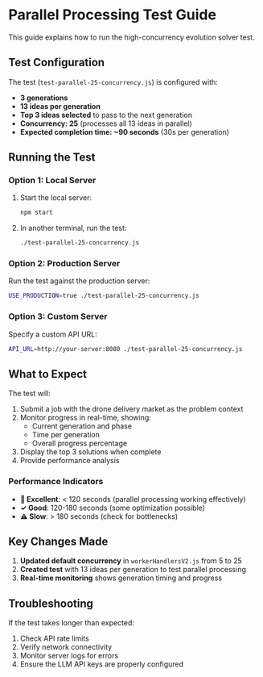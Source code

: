 # Parallel Processing Test Guide

This guide explains how to run the high-concurrency evolution solver test.

## Test Configuration

The test (`test-parallel-25-concurrency.js`) is configured with:
- **3 generations**
- **13 ideas per generation**
- **Top 3 ideas selected** to pass to the next generation
- **Concurrency: 25** (processes all 13 ideas in parallel)
- **Expected completion time: ~90 seconds** (30s per generation)

## Running the Test

### Option 1: Local Server

1. Start the local server:
   ```bash
   npm start
   ```

2. In another terminal, run the test:
   ```bash
   ./test-parallel-25-concurrency.js
   ```

### Option 2: Production Server

Run the test against the production server:
```bash
USE_PRODUCTION=true ./test-parallel-25-concurrency.js
```

### Option 3: Custom Server

Specify a custom API URL:
```bash
API_URL=http://your-server:8080 ./test-parallel-25-concurrency.js
```

## What to Expect

The test will:
1. Submit a job with the drone delivery market as the problem context
2. Monitor progress in real-time, showing:
   - Current generation and phase
   - Time per generation
   - Overall progress percentage
3. Display the top 3 solutions when complete
4. Provide performance analysis

### Performance Indicators

- **🚀 Excellent**: < 120 seconds (parallel processing working effectively)
- **✓ Good**: 120-180 seconds (some optimization possible)
- **⚠️ Slow**: > 180 seconds (check for bottlenecks)

## Key Changes Made

1. **Updated default concurrency** in `workerHandlersV2.js` from 5 to 25
2. **Created test** with 13 ideas per generation to test parallel processing
3. **Real-time monitoring** shows generation timing and progress

## Troubleshooting

If the test takes longer than expected:
1. Check API rate limits
2. Verify network connectivity
3. Monitor server logs for errors
4. Ensure the LLM API keys are properly configured
